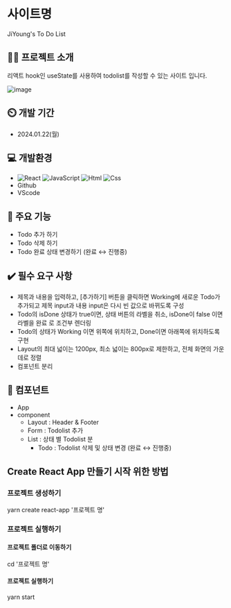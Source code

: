 # 사이트명
JiYoung's To Do List


## 👩‍💻 프로젝트 소개
리액트 hook인 useState를 사용하여 todolist를 작성할 수 있는 사이트 입니다.

![image](https://github.com/sparta-10/-Team_Project-Movie_Site/assets/154482077/620aae26-8556-435a-a6d7-fc452e0281c7)


## ⏲️ 개발 기간
- 2024.01.22(월)


## 💻 개발환경
- <img alt="React" src ="https://img.shields.io/badge/React-444444.svg?&style=for-the-badge&logo=React&logoColor=react"/> <img alt="JavaScript" src ="https://img.shields.io/badge/JavaScriipt-F7DF1E.svg?&style=for-the-badge&logo=JavaScript&logoColor=black"/> <img alt="Html" src ="https://img.shields.io/badge/HTML-E34F26.svg?&style=for-the-badge&logo=HTML5&logoColor=white"/> <img alt="Css" src ="https://img.shields.io/badge/CSS-1572B6.svg?&style=for-the-badge&logo=CSS3&logoColor=white"/>
- Github
- VScode


## 📌 주요 기능
- Todo 추가 하기
- Todo 삭제 하기
- Todo 완료 상태 변경하기 (완료 ↔ 진행중)


## ✔️ 필수 요구 사항
- 제목과 내용을 입력하고, [추가하기] 버튼을 클릭하면 Working에 새로운 Todo가 추가되고 제목 input과 내용 input은 다시 빈 값으로 바뀌도록 구성
- Todo의 isDone 상태가 true이면, 상태 버튼의 라벨을 취소, isDone이 false 이면 라벨을 완료 로 조건부 렌더링
- Todo의 상태가 Working 이면 위쪽에 위치하고, Done이면 아래쪽에 위치하도록 구현
- Layout의 최대 넓이는 1200px, 최소 넓이는 800px로 제한하고, 전체 화면의 가운데로 정렬
- 컴포넌트 분리


## 🧩 컴포넌트
- App
- component
    - Layout : Header & Footer
    -  Form : Todolist 추가
    -  List : 상태 별 Todolist 분
        - Todo : Todolist 삭제 및 상태 변경 (완료 ↔ 진행중)
     

## Create React App 만들기 시작 위한 방법
### 프로젝트 생성하기
yarn create react-app '프로젝트 명'

### 프로젝트 실행하기
#### 프로젝트 폴더로 이동하기
cd '프로젝트 명'

#### 프로젝트 실행하기
yarn start
